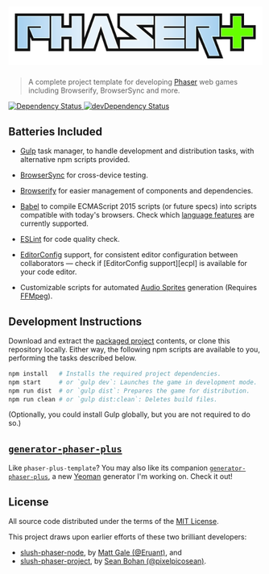![Phaser Plus Template](logo.png)
=================================

>   A complete project template for developing [Phaser][phsr] web games
>   including Browserify, BrowserSync and more.

[![Dependency Status][bdg1] ![devDependency Status][bdg2]][deps]


Batteries Included
------------------

*   [Gulp][gulp] task manager, to handle development and distribution tasks,
    with alternative npm scripts provided.

*   [BrowserSync][bsnc] for cross-device testing.

*   [Browserify][brsy] for easier management of components and dependencies.

*   [Babel][babl] to compile ECMAScript 2015 scripts (or future specs) into
    scripts compatible with today's browsers. Check which [language
    features][feat] are currently supported.

*   [ESLint][eslt] for code quality check.

*   [EditorConfig][edcf] support, for consistent editor configuration between
    collaborators — check if [EditorConfig support][ecpl] is available for your
    code editor.

*   Customizable scripts for automated [Audio Sprites][ausp] generation
    (Requires [FFMpeg][ffmp]).


Development Instructions
------------------------

Download and extract the [packaged project][dwld] contents, or clone this
repository locally. Either way, the following npm scripts are available to you,
performing the tasks described below.

```sh
npm install   # Installs the required project dependencies.
npm start     # or `gulp dev`: Launches the game in development mode.
npm run dist  # or `gulp dist`: Prepares the game for distribution.
npm run clean # or `gulp dist:clean`: Deletes build files.
```

(Optionally, you could install Gulp globally, but you are not required to do
so.)


[`generator-phaser-plus`][gpp_]
-------------------------------

Like `phaser-plus-template`? You may also like its companion
[`generator-phaser-plus`][gpp_], a new [Yeoman][yomn] generator I'm working on.
Check it out!


License
-------

All source code distributed under the terms of the [MIT License](LICENSE).

This project draws upon earlier efforts of these two brilliant developers:

- [slush-phaser-node][sspn], by [Matt Gale (@Eruant)][matt], and
- [slush-phaser-project][sspp], by [Sean Bohan (@pixelpicosean)][ppsn].


<!-- Links -->

[phsr]: http://phaser.io/
[yomn]: http://yeoman.io/
[eslt]: http://eslint.org/
[gulp]: http://gulpjs.com/
[babl]: https://babeljs.io/
[brsy]: http://browserify.org/
[ffmp]: https://www.ffmpeg.org/
[edcf]: http://editorconfig.org/
[matt]: https://github.com/Eruant
[bsnc]: http://www.browsersync.io/
[ppsn]: https://github.com/pixelpicosean/
[feat]: https://babeljs.io/docs/learn-es2015/
[ausp]: https://github.com/tonistiigi/audiosprite
[sspn]: https://github.com/Eruant/slush-phaser-node
[gpp_]: https://github.com/rblopes/generator-phaser-plus
[deps]: https://david-dm.org/rblopes/phaser-plus-template
[bdg1]: https://david-dm.org/rblopes/phaser-plus-template.svg
[sspp]: https://github.com/pixelpicosean/slush-phaser-project
[bdg2]: https://david-dm.org/rblopes/phaser-plus-template/dev-status.svg
[dwld]: https://github.com/rblopes/phaser-plus-template/archive/master.zip

